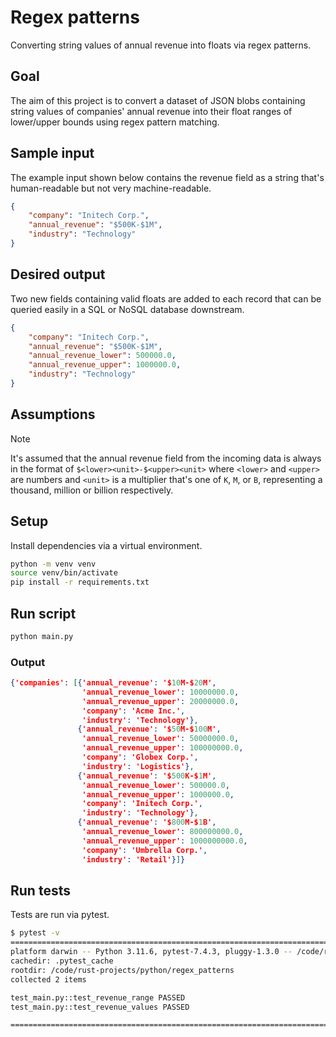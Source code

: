 # Regex patterns

Converting string values of annual revenue into floats via regex patterns.

## Goal

The aim of this project is to convert a dataset of JSON blobs containing string values of companies' annual revenue into their float ranges of lower/upper bounds using regex pattern matching.

## Sample input

The example input shown below contains the revenue field as a string that's human-readable but not very machine-readable.

```json
{
    "company": "Initech Corp.",
    "annual_revenue": "$500K-$1M",
    "industry": "Technology"
}
```

## Desired output

Two new fields containing valid floats are added to each record that can be queried easily in a SQL or NoSQL database downstream.

```json
{
    "company": "Initech Corp.",
    "annual_revenue": "$500K-$1M",
    "annual_revenue_lower": 500000.0,
    "annual_revenue_upper": 1000000.0,
    "industry": "Technology"
}
```

## Assumptions

> [!NOTE]
> It's assumed that the annual revenue field from the incoming data is always in the format of `$<lower><unit>-$<upper><unit>` where `<lower>` and `<upper>` are numbers and `<unit>` is a multiplier that's one of `K`, `M`, or `B`, representing a thousand, million or billion respectively.

## Setup

Install dependencies via a virtual environment.

```bash
python -m venv venv
source venv/bin/activate
pip install -r requirements.txt
```

## Run script

```bash
python main.py
```

### Output

```json
{'companies': [{'annual_revenue': '$10M-$20M',
                'annual_revenue_lower': 10000000.0,
                'annual_revenue_upper': 20000000.0,
                'company': 'Acme Inc.',
                'industry': 'Technology'},
               {'annual_revenue': '$50M-$100M',
                'annual_revenue_lower': 50000000.0,
                'annual_revenue_upper': 100000000.0,
                'company': 'Globex Corp.',
                'industry': 'Logistics'},
               {'annual_revenue': '$500K-$1M',
                'annual_revenue_lower': 500000.0,
                'annual_revenue_upper': 1000000.0,
                'company': 'Initech Corp.',
                'industry': 'Technology'},
               {'annual_revenue': '$800M-$1B',
                'annual_revenue_lower': 800000000.0,
                'annual_revenue_upper': 1000000000.0,
                'company': 'Umbrella Corp.',
                'industry': 'Retail'}]}
```

## Run tests

Tests are run via pytest.

```bash
$ pytest -v
===================================================================================================== test session starts ======================================================================================================
platform darwin -- Python 3.11.6, pytest-7.4.3, pluggy-1.3.0 -- /code/rust-projects/python/regex_patterns/.venv/bin/python3.11
cachedir: .pytest_cache
rootdir: /code/rust-projects/python/regex_patterns
collected 2 items                                                                                                                                                                                                              

test_main.py::test_revenue_range PASSED                                                                                                                                                                                  [ 50%]
test_main.py::test_revenue_values PASSED                                                                                                                                                                                 [100%]

====================================================================================================== 2 passed in 0.01s =======================================================================================================
```
